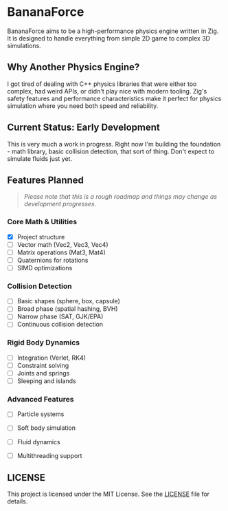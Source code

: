 # BananaForce
 
 BananaForce aims to be a high-performance physics engine written in Zig. It is designed to handle everything from simple 2D game to complex 3D simulations.
 
 
 ## Why Another Physics Engine?
 
 I got tired of dealing with C++ physics libraries that were either too complex, had weird APIs, or didn't play nice with modern tooling. Zig's safety features and performance characteristics make it perfect for physics simulation where you need both speed and reliability.
 
 ## Current Status: Early Development
 
 This is very much a work in progress. Right now I'm building the foundation - math library, basic collision detection, that sort of thing. Don't expect to simulate fluids just yet.
 
 ## Features Planned
 
 > *Please note that this is a rough roadmap and things may change as development progresses.*
 
 ### Core Math & Utilities
 - [x] Project structure
 - [ ] Vector math (Vec2, Vec3, Vec4)
 - [ ] Matrix operations (Mat3, Mat4)
 - [ ] Quaternions for rotations
 - [ ] SIMD optimizations
 
 ### Collision Detection
 - [ ] Basic shapes (sphere, box, capsule)
 - [ ] Broad phase (spatial hashing, BVH)
 - [ ] Narrow phase (SAT, GJK/EPA)
 - [ ] Continuous collision detection
 
 ### Rigid Body Dynamics
 - [ ] Integration (Verlet, RK4)
 - [ ] Constraint solving
 - [ ] Joints and springs
 - [ ] Sleeping and islands
 
 ### Advanced Features
 - [ ] Particle systems
 - [ ] Soft body simulation
 - [ ] Fluid dynamics
 - [ ] Multithreading support
 
 
 ## LICENSE
 This project is licensed under the MIT License. See the [LICENSE](LICENSE) file for details.
   